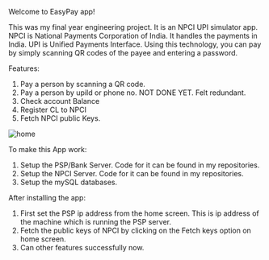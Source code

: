 Welcome to EasyPay app!

This was my final year engineering project. It is an NPCI UPI simulator app.
NPCI is National Payments Corporation of India. It handles the payments in India.
UPI is Unified Payments Interface. Using this technology, you can pay by simply scanning QR codes of the payee and entering a password.

Features:

1. Pay a person by scanning a QR code.
2. Pay a person by upiId or phone no. NOT DONE YET. Felt redundant.
3. Check account Balance
4. Register CL to NPCI
5. Fetch NPCI public Keys.

![home](https://github.com/Anand-Avinash-Bhalerao/EasyPay/assets/87852860/07323f24-eefc-4fc3-8ff9-d18b5f3ef16e)




To make this App work:
1. Setup the PSP/Bank Server. Code for it can be found in my repositories.
2. Setup the NPCI Server. Code for it can be found in my repositories.
3. Setup the mySQL databases.

After installing the app:
1. First set the PSP ip address from the home screen. This is ip address of the machine which is running the PSP server.
2. Fetch the public keys of NPCI by clicking on the Fetch keys option on home screen.
3. Can other features successfully now.

